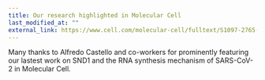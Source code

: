 ```yaml
---
title: Our research highlighted in Molecular Cell
last_modified_at: ""
external_link: https://www.cell.com/molecular-cell/fulltext/S1097-2765(24)00704-4?_returnURL=https%3A%2F%2Flinkinghub.elsevier.com%2Fretrieve%2Fpii%2FS1097276524007044%3Fshowall%3Dtrue
---
```


Many thanks to Alfredo Castello and co-workers for prominently featuring our lastest work on SND1 and the RNA synthesis mechanism of SARS-CoV-2 in Molecular Cell. 